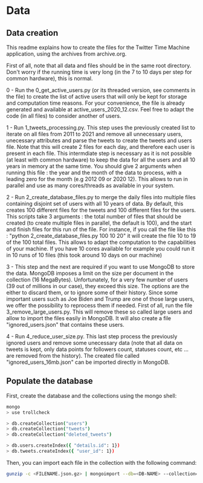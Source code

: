 # Data

## Data creation

This readme explains how to create the files for the Twitter Time Machine application, using the archives from archive.org.

First of all, note that all data and files should be in the same root directory. Don't worry if the running time is very long (in the 7 to 10 days per step for common hardware), this is normal.

0 - Run the 0_get_active_users.py (or its threaded version, see comments in the file) to create the list of active users that will only be kept for storage and computation time reasons.
    For your convenience, the file is already generated and available at active_users_2020_12.csv. Feel free to adapt the code (in all files) to consider another of users.

1 - Run 1_tweets_processing.py. This step uses the previously created list to iterate on all files from 2011 to 2021 and remove all unnecessary users, unecessary attributes and parse the tweets to create the tweets and users file.
    Note that this will create 2 files for each day, and therefore each user is present in each file. This intermdiate step is necessary as it is not possible (at least with common hardware) to keep the data for all the users and all 10 years in memory at the same time.
    You should give 2 arguments when running this file : the year and the month of the data to process, with a leading zero for the month (e.g 2012 09 or 2020 12). This allows to run in parallel and use as many cores/threads as available in your system.

2 - Run 2_create_database_files.py to merge the daily files into multiple files containing disjoint set of users with all 10 years of data. By default, this creates 100 different files for the tweets and 100 different files for the users.
    This scripts take 3 arguments : the total number of files that should be created (to create multiple files in parallel, the default is 100), and the start and finish files for this run of the file.
    For instance, if you call the file like this : "python 2_create_database_files.py 100 10 20" it will create the file 10 to 19 of the 100 total files. This allows to adapt the computation to the capabilities of your machine.
    If you have 10 cores available for example you could run it in 10 runs of 10 files (this took around 10 days on our machine)

3 - This step and the next are required if you want to use MongoDB to store the data. MongoDB imposes a limit on the size per document in the collection (16 MegaBytes). Unfortunately, for a very few number of users (39 out of millions in our case), they exceed this size.
    The options are the either to discard them, or to ignore some of their history. Since some important users such as Joe Biden and Trump are one of those large users, we offer the possibility to reprocess them if needed.
    First of all, run the file 3_remove_large_users.py. This will remove these so called large users and allow to import the files easily in MongoDB. It will also create a file "ignored_users.json" that contains these users.

4 - Run 4_reduce_user_size.py. This last step process the previously ignored users and remove some unecessary data (note that all data on tweets is kept, only data points for followers count, statuses count, etc ... are removed from the history).
    The created file called "ignored_users_16mb.json" can be imported directly in MongoDB.

## Populate the database

First, create the database and the collections using the mongo shell:

```bash
mongo
> use trollcheck

> db.createCollection("users")
> db.createCollection("tweets")
> db.createCollection("deleted_tweets")

> db.users.createIndex({ "details.id": 1})
> db.tweets.createIndex({ "user_id": 1})
```

Then, you can import each file in the collection with the following command:

```bash
gunzip -c <FILENAME.json.gz> | mongoimport --db=<DB-NAME> --collection=<COLLECTION-NAME> --type=json --jsonArray
```
